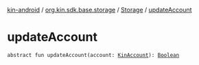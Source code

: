 [kin-android](../../index.md) / [org.kin.sdk.base.storage](../index.md) / [Storage](index.md) / [updateAccount](./update-account.md)

# updateAccount

`abstract fun updateAccount(account: `[`KinAccount`](../../org.kin.sdk.base.models/-kin-account/index.md)`): `[`Boolean`](https://kotlinlang.org/api/latest/jvm/stdlib/kotlin/-boolean/index.html)